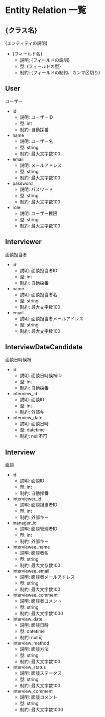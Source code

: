 # Entity Relation 一覧
## {クラス名}
{エンティティの説明}

- {フィールド名}
  - 説明: {フィールドの説明}
  - 型: {フィールドの型}
  - 制約: {フィールドの制約、カンマ区切り}

## User
ユーザー

- id
  - 説明: ユーザーID
  - 型: int
  - 制約: 自動採番
- name
  - 説明: ユーザー名
  - 型: string
  - 制約: 最大文字数100
- email
  - 説明: メールアドレス
  - 型: string
  - 制約: 最大文字数100
- password
  - 説明: パスワード
  - 型: string
  - 制約: 最大文字数100
- role
  - 説明: ユーザー権限
  - 型: string
  - 制約: 最大文字数100

## Interviewer
面談担当者

- id
  - 説明: 面談担当者ID
  - 型: int
  - 制約: 自動採番
- name
  - 説明: 面談担当者名
  - 型: string
  - 制約: 最大文字数100
- email
  - 説明: 面談担当者メールアドレス
  - 型: string
  - 制約: 最大文字数100

## InterviewDateCandidate
面談日時候補

- id
  - 説明: 面談日時候補ID
  - 型: int
  - 制約: 自動採番
- interview_id
  - 説明: 面談ID
  - 型: int
  - 制約: 外部キー
- interview_date
  - 説明: 面談日時
  - 型: datetime
  - 制約: null不可

## Interview
面談

- id
  - 説明: 面談ID
  - 型: int
  - 制約: 自動採番
- interviewer_id
  - 説明: 面談担当者ID
  - 型: int
  - 制約: 外部キー
- manager_id
  - 説明: 面談管理者ID
  - 型: int
  - 制約: 外部キー
- interviewee_name
  - 説明: 面談者名
  - 型: string
  - 制約: 最大文存数100
- interviewee_email
  - 説明: 面談者メールアドレス
  - 型: string
  - 制約: 最大文字数100
- interviewee_comment
  - 説明: 面談者コメント
  - 型: string
  - 制約: 最大文字数1000
- interview_date
  - 説明: 面談日時
  - 型: datetime
  - 制約: null可
- interview_method
  - 説明: 面談方法
  - 型: string
  - 制約: 最大文字数100
- interview_status
  - 説明: 面談ステータス
  - 型: string
  - 制約: 最大文字数100
- interview_comment
  - 説明: 面談コメント
  - 型: string
  - 制約: 最大文字数1000
